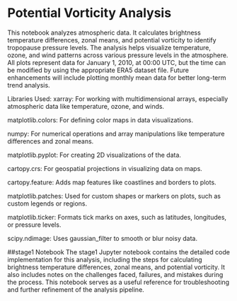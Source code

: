 # Potential Vorticity Analysis

This notebook analyzes atmospheric data. It calculates brightness temperature differences, zonal means, and potential vorticity to identify tropopause pressure levels. The analysis helps visualize temperature, ozone, and wind patterns across various pressure levels in the atmosphere. All plots represent data for January 1, 2010, at 00:00 UTC, but the time can be modified by using the appropriate ERA5 dataset file. Future enhancements will include plotting monthly mean data for better long-term trend analysis.

Libraries Used:
xarray: For working with multidimensional arrays, especially atmospheric data like temperature, ozone, and winds.

matplotlib.colors: For defining color maps in data visualizations.

numpy: For numerical operations and array manipulations like temperature differences and zonal means.

matplotlib.pyplot: For creating 2D visualizations of the data.

cartopy.crs: For geospatial projections in visualizing data on maps.

cartopy.feature: Adds map features like coastlines and borders to plots.

matplotlib.patches: Used for custom shapes or markers on plots, such as custom legends or regions.

matplotlib.ticker: Formats tick marks on axes, such as latitudes, longitudes, or pressure levels.

scipy.ndimage: Uses gaussian_filter to smooth or blur noisy data.

##stage1 Notebook
The stage1 Jupyter notebook contains the detailed code implementation for this analysis, including the steps for calculating brightness temperature differences, zonal means, and potential vorticity. It also includes notes on the challenges faced, failures, and mistakes during the process. This notebook serves as a useful reference for troubleshooting and further refinement of the analysis pipeline.
